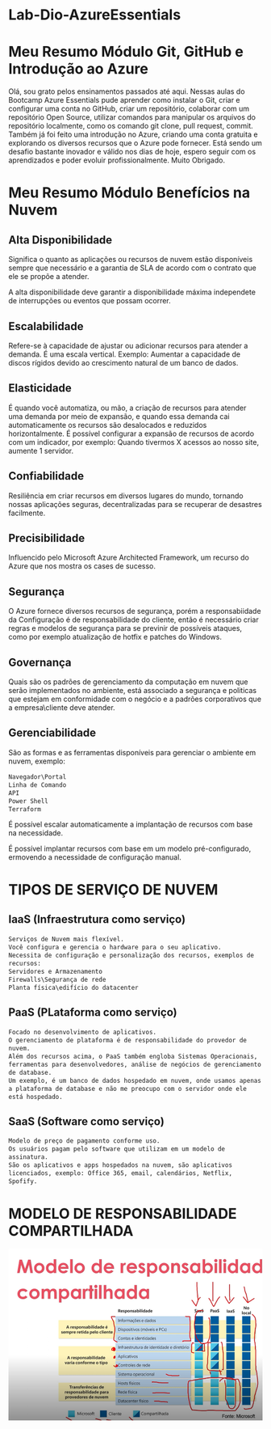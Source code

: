 # Lab-Dio-AzureEssentials

# Meu Resumo Módulo Git, GitHub e Introdução ao Azure

Olá, sou grato pelos ensinamentos passados até aqui.
Nessas aulas do Bootcamp Azure Essentials pude aprender como instalar o Git, criar e configurar uma conta no GitHub, criar um repositório, colaborar com um repositório Open Source, utilizar comandos para manipular os arquivos do repositório localmente, como os comando git clone, pull request, commit. Também já foi feito uma introdução no Azure, criando uma conta gratuita e explorando os diversos recursos que o Azure pode fornecer. Está sendo um desafio bastante inovador e válido nos dias de hoje, espero seguir com os aprendizados e poder evoluir profissionalmente. Muito Obrigado.


# Meu Resumo Módulo Benefícios na Nuvem

## Alta Disponibilidade

Significa o quanto as aplicações ou recursos de nuvem estão disponíveis sempre que necessário e a garantia de SLA de acordo com o contrato que ele se propõe a atender.

A alta disponibilidade deve garantir a disponibilidade máxima independete de interrupções ou eventos que possam ocorrer.

## Escalabilidade

Refere-se à capacidade de ajustar ou adicionar recursos para atender a demanda. É uma escala vertical. Exemplo: Aumentar a capacidade de discos rígidos devido ao crescimento natural de um banco de dados.

## Elasticidade

É quando você automatiza, ou mão, a criação de recursos para atender uma demanda por meio de expansão, e quando essa demanda cai automaticamente os recursos são desalocados e reduzidos horizontalmente. É possível configurar a expansão de recursos de acordo com um indicador, por exemplo: Quando tivermos X acessos ao nosso site, aumente 1 servidor.

## Confiabilidade

Resiliência em criar recursos em diversos lugares do mundo, tornando nossas aplicações seguras, decentralizadas para se recuperar de desastres facilmente.

## Precisibilidade

Influencido pelo Microsoft Azure Architected Framework, um recurso do Azure que nos mostra os cases de sucesso.

## Segurança

O Azure fornece diversos recursos de segurança, porém a responsabiidade da Configuração é de responsabilidade do cliente, então é necessário criar regras e modelos de segurança para se previnir de possíveis ataques, como por exemplo atualização de hotfix e patches do Windows.

## Governança

Quais são os padrões de gerenciamento da computação em nuvem que serão implementados no ambiente, está associado a segurança e politicas que estejam em conformidade com o negócio e a padrões corporativos que a empresa\cliente deve atender.

## Gerenciabilidade

São as formas e as ferramentas disponíveis para gerenciar o ambiente em nuvem, exemplo:
    
    Navegador\Portal
    Linha de Comando
    API
    Power Shell
    Terraform

É possível escalar automaticamente a implantação de recursos com base na necessidade.

É possível implantar recursos com base em um modelo pré-configurado, ermovendo a necessidade de configuração manual.

# TIPOS DE SERVIÇO DE NUVEM

## IaaS (Infraestrutura como serviço)

    Serviços de Nuvem mais flexível.
    Você configura e gerencia o hardware para o seu aplicativo.
    Necessita de configuração e personalização dos recursos, exemplos de recursos:
    Servidores e Armazenamento
    Firewalls\Segurança de rede
    Planta física\edifício do datacenter

## PaaS (PLataforma como serviço)

    Focado no desenvolvimento de aplicativos.
    O gerenciamento de plataforma é de responsabilidade do provedor de nuvem.
    Além dos recursos acima, o PaaS também engloba Sistemas Operacionais, ferramentas para desenvolvedores, análise de negócios de gerenciamento de database.
    Um exemplo, é um banco de dados hospedado em nuvem, onde usamos apenas a plataforma de database e não me preocupo com o servidor onde ele está hospedado.

## SaaS (Software como serviço)

    Modelo de preço de pagamento conforme uso.
    Os usuários pagam pelo software que utilizam em um modelo de assinatura.
    São os aplicativos e apps hospedados na nuvem, são aplicativos licenciados, exemplo: Office 365, email, calendários, Netflix, Spofify.

# MODELO DE RESPONSABILIDADE COMPARTILHADA

![alt text](image.png)